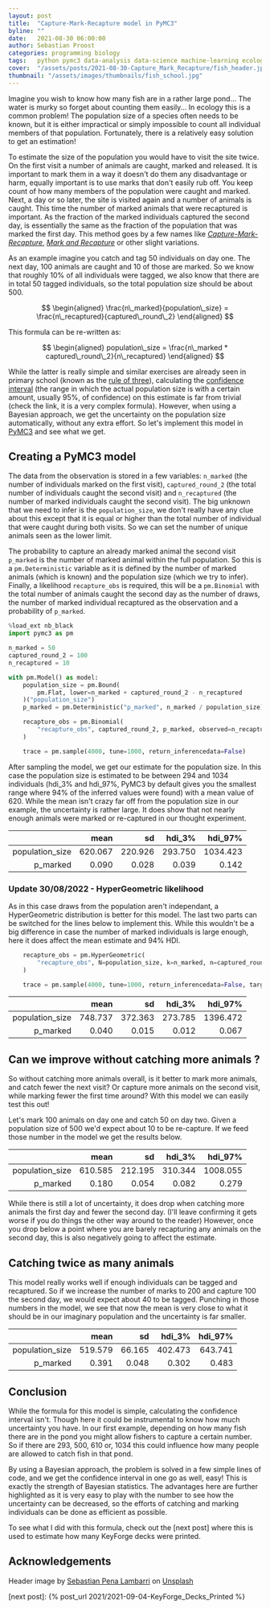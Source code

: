 ```yaml
---
layout: post
title:  "Capture-Mark-Recapture model in PyMC3"
byline: ""
date:   2021-08-30 06:00:00
author: Sebastian Proost
categories: programming biology
tags:	python pymc3 data-analysis data-science machine-learning ecology biology
cover:  "/assets/posts/2021-08-30-Capture_Mark_Recapture/fish_header.jpg"
thumbnail: "/assets/images/thumbnails/fish_school.jpg"
---
```


Imagine you wish to know how many fish are in a rather large pond... The water is murky so forget about counting them
easily... In ecology this is a common problem! The population size of a species often needs to be known, but it is
either impractical or simply impossible to count all individual members of that population. Fortunately, there is
a relatively easy solution to get an estimation!

To estimate the size of the population you would have to visit the site twice. On the first visit a number of 
animals are caught, marked and released. It is important to mark them in a way it doesn't do them any disadvantage or harm, 
equally important is to use marks that don't easily rub off. You keep count of how many members of the population were
caught and marked. Next, a day or so later, the site is visited again and a number of animals is caught. This time the number
of marked animals that were recaptured is important. As the fraction of the marked individuals captured the second day, is 
essentially the same as the fraction of the population that was marked the first day. This method goes by a few names
like *[Capture-Mark-Recapture]*, *[Mark and Recapture]* or other slight variations.

As an example imagine you catch and tag 50 individuals on day one. The next day, 100 animals are caught and 10 of those
are marked. So we know that roughly 10% of all individuals were tagged, we also know that there are in total 50 tagged
individuals, so the total population size should be about 500. 

$$
\begin{aligned}
  \frac{n\_marked}{population\_size} = \frac{n\_recaptured}{captured\_round\_2}
\end{aligned}
$$

This formula can be re-written as:

$$
\begin{aligned}
 population\_size = \frac{n\_marked * captured\_round\_2}{n\_recaptured}
\end{aligned}
$$

While the latter is really simple and similar exercises are already seen in primary school (known as the 
[rule of three]), calculating the [confidence interval] (the range in which the actual population size is with a 
certain amount, usually 95%, of confidence) on this estimate is far from trivial (check the link, it is 
a very complex formula). However, when using a Bayesian approach, we get the uncertainty on the population size 
automatically, without any extra effort. So let's implement this model in [PyMC3] and see what we get.


## Creating a PyMC3 model

The data from the observation is stored in a few variables: ```n_marked``` (the number of individuals marked on the 
first visit), ```captured_round_2``` (the total number of individuals caught the second visit) and ```n_recaptured``` 
(the number of marked individuals caught the second visit). The big unknown that we need to infer is the 
```population_size```, we don't really have any clue about this except that it is equal or higher than the total number
of individual that were caught during both visits. So we can set the number of unique animals seen as the lower limit.

The probability to capture an already marked animal the second visit ```p_marked``` is the number of marked animal within the
full population. So this is a ```pm.Deterministic``` variable as it is defined by the number of marked animals (which is known) 
and the population size (which we try to infer). Finally, a likelihood ```recapture_obs``` is required, this will be 
a ```pm.Binomial``` with the total number of animals caught the second day as the number of draws, the number of 
marked individual recaptured as the observation and a probability of ```p_marked```. 

```python
%load_ext nb_black
import pymc3 as pm

n_marked = 50
captured_round_2 = 100
n_recaptured = 10

with pm.Model() as model:
    population_size = pm.Bound(
        pm.Flat, lower=n_marked + captured_round_2 - n_recaptured
    )("population_size")
    p_marked = pm.Deterministic("p_marked", n_marked / population_size)

    recapture_obs = pm.Binomial(
        "recapture_obs", captured_round_2, p_marked, observed=n_recaptured
    )

    trace = pm.sample(4000, tune=1000, return_inferencedata=False)
```

After sampling the model, we get our estimate for the population size. In this case the population size is estimated
to be between 294 and 1034 individuals (hdi_3% and hdi_97%, PyMC3 by default gives you the smallest range where 94% of the
inferred values were found) with a mean value of 620. While the mean isn't crazy far off from the 
population size in our example, the uncertainty is rather large. It does show that not nearly enough animals were 
marked or re-captured in our thought experiment.

|                 |    mean |      sd |  hdi_3% |  hdi_97% |
|----------------:|--------:|--------:|--------:|---------:|
| population_size | 620.067 | 220.926 | 293.750 | 1034.423 |
|        p_marked |   0.090 |   0.028 |   0.039 |    0.142 |

### Update 30/08/2022 - HyperGeometric likelihood

As in this case draws from the population aren't independant, a HyperGeometric distribution is better for this model. The
last two parts can be switched for the lines below to implement this. While this wouldn't be a big difference in case
the number of marked individuals is large enough, here it does affect the mean estimate and 94% HDI.

```python
    recapture_obs = pm.HyperGeometric(
        "recapture_obs", N=population_size, k=n_marked, n=captured_round_2, observed=n_recaptured
    )

    trace = pm.sample(4000, tune=1000, return_inferencedata=False, target_accept=0.9)
```

|                 |    mean |      sd |  hdi_3% |  hdi_97% |
|----------------:|--------:|--------:|--------:|---------:|
| population_size | 748.737 | 372.363 | 273.785 | 1396.472 |
|        p_marked |   0.040 |   0.015 |   0.012 |    0.067 |

## Can we improve without catching more animals ?

So without catching more animals overall, is it better to mark more animals, and catch fewer the next visit? Or capture more
animals on the second visit, while marking fewer the first time around? With this model we can easily test this out!

Let's mark 100 animals on day one and catch 50 on day two. Given a population size of 500 we'd expect about 10 to be
re-capture. If we feed those number in the model we get the results below.

|                 |    mean |      sd |  hdi_3% |  hdi_97% |
|----------------:|--------:|--------:|--------:|---------:|
| population_size | 610.585 | 212.195 | 310.344 | 1008.055 |
|        p_marked |   0.180 |   0.054 |   0.082 |    0.279 |

While there is still a lot of uncertainty, it does drop when catching more animals the first day and fewer the
second day. (I'll leave confirming it gets worse if you do things the other way around to the reader) However,
once you drop below a point where you are barely recapturing any animals on the second day, this is also negatively
going to affect the estimate.

## Catching twice as many animals

This model really works well if enough individuals can be tagged and recaptured. So if we increase the number of
marks to 200 and capture 100 the second day, we would expect about 40 to be tagged. Punching in those numbers in the
model, we see that now the mean is very close to what it should be in our imaginary population and the
uncertainty is far smaller.

|                 |    mean |     sd |  hdi_3% | hdi_97% |
|----------------:|--------:|-------:|--------:|--------:|
| population_size | 519.579 | 66.165 | 402.473 | 643.741 |
|        p_marked |   0.391 |  0.048 |   0.302 |   0.483 |

## Conclusion

While the formula for this model is simple, calculating the confidence interval isn't. Though here it could be instrumental to know
how much uncertainty you have. In our first example, depending on how many fish there are in the pond you might allow
fishers to capture a certain number. So if there are 293, 500, 610 or, 1034 this could influence how many people 
are allowed to catch fish in that pond.

By using a Bayesian approach, the problem is solved in a few simple lines of code, and we get the confidence interval 
in one go as well, easy! This is exactly the strength of Bayesian statistics. The advantages here are further 
highlighted as it is very easy to play with the number to see how the uncertainty can be decreased, so the efforts of 
catching and marking individuals can be done as efficient as possible.

To see what I did with this formula, check out the [next post] where this is used to estimate how many KeyForge decks
were printed.

## Acknowledgements

Header image by [Sebastian Pena Lambarri](https://unsplash.com/@sebaspenalambarri?utm_source=unsplash&utm_medium=referral&utm_content=creditCopyText) on [Unsplash](https://unsplash.com/s/photos/fish?utm_source=unsplash&utm_medium=referral&utm_content=creditCopyText)

[rule of three]: https://en.wikipedia.org/wiki/Cross-multiplication#Rule_of_three
[Mark and Recapture]: https://en.wikipedia.org/wiki/Mark_and_recapture
[Capture-Mark-Recapture]: https://www.bbc.co.uk/bitesize/guides/zmxbkqt/revision/3
[confidence interval]: https://en.wikipedia.org/wiki/Mark_and_recapture#Confidence_interval
[PyMC3]: https://docs.pymc.io/
[next post]: {% post_url 2021/2021-09-04-KeyForge_Decks_Printed %}
